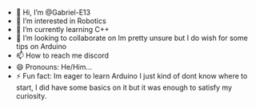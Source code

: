 - 👋 Hi, I’m @Gabriel-E13
- 👀 I’m interested in Robotics
- 🌱 I’m currently learning C++
- 💞️ I’m looking to collaborate on Im pretty unsure but I do wish for some tips on Arduino
- 📫 How to reach me discord
- 😄 Pronouns: He/Him...
- ⚡ Fun fact: Im eager to learn Arduino I just kind of dont know where to start, I did have some basics on it but it was enough to satisfy my curiosity.

<!---
Gabriel-E13/Gabriel-E13 is a ✨ special ✨ repository because its `README.md` (this file) appears on your GitHub profile.
You can click the Preview link to take a look at your changes.
--->
